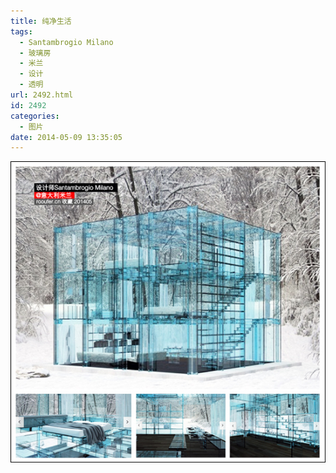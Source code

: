 ```yaml
---
title: 纯净生活
tags:
  - Santambrogio Milano
  - 玻璃房
  - 米兰
  - 设计
  - 透明
url: 2492.html
id: 2492
categories:
  - 图片
date: 2014-05-09 13:35:05
---
```


[![](/images/uploads/2014/05/水晶玻璃房.jpg "水晶玻璃房")](/images/uploads/2014/05/水晶玻璃房.jpg)